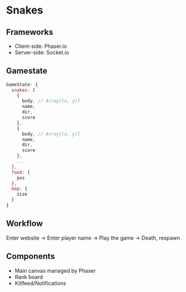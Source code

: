 # Snakes
## Frameworks
* Client-side: Phaser.io
* Server-side: Socket.io

## Gamestate
```js
GameState: {
  snakes: [
    {
      body, // Array[(x, y)]
      name,
      dir,
      score
    },
    {
      body, // Array[(x, y)]
      name,
      dir,
      score
    },
    ...
  ],
  food: {
    pos
  },
  map: {
    size
  }
}
```
## Workflow
Enter website -> Enter player name -> Play the game -> Death, respawn

## Components
* Main canvas managed by Phaser
* Rank board
* Killfeed/Notifications
